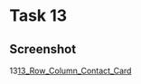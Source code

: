 # Task 13

## Screenshot

13[13_Row_Column_Contact_Card](assets\screenshots\13_Row_Column_Contact_Card.png)
